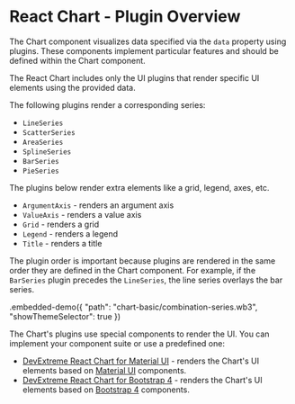 # React Chart - Plugin Overview

The Chart component visualizes data specified via the `data` property using plugins. These components implement particular features and should be defined within the Chart component.

The React Chart includes only the UI plugins that render specific UI elements using the provided data.

The following plugins render a corresponding series:

- `LineSeries`
- `ScatterSeries`
- `AreaSeries`
- `SplineSeries`
- `BarSeries`
- `PieSeries`

The plugins below render extra elements like a grid, legend, axes, etc. 

- `ArgumentAxis` - renders an argument axis
- `ValueAxis` - renders a value axis
- `Grid` - renders a grid
- `Legend` - renders a legend
- `Title` - renders a title


The plugin order is important because plugins are rendered in the same order they are defined in the Chart component. For example, if the `BarSeries` plugin precedes the `LineSeries`, the line series overlays the bar series.

.embedded-demo({ "path": "chart-basic/combination-series.wb3", "showThemeSelector": true })

The Chart's plugins use special components to render the UI. You can implement your component suite or use a predefined one:

- [DevExtreme React Chart for Material UI](https://github.com/DevExpress/devextreme-reactive/tree/master/packages/dx-react-chart-material-ui) - renders the Chart's UI elements based on [Material UI](http://www.material-ui.com) components.
- [DevExtreme React Chart for Bootstrap 4](https://github.com/DevExpress/devextreme-reactive/tree/master/packages/dx-react-chart-bootstrap4) - renders the Chart's UI elements based on [Bootstrap 4](http://getbootstrap.com/) components.
